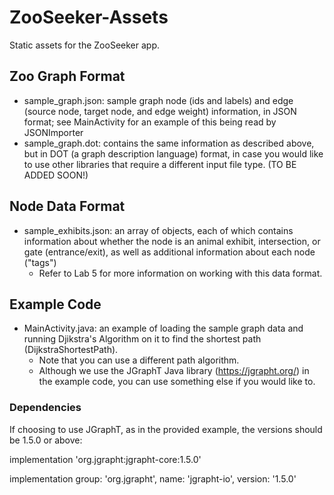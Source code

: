 # ZooSeeker-Assets
Static assets for the ZooSeeker app. 

## Zoo Graph Format

* sample_graph.json: sample graph node (ids and labels) and edge (source node, target node, and edge weight) information, in JSON format; see MainActivity for an example of this being read by JSONImporter
* sample_graph.dot: contains the same information as described above, but in DOT (a graph description language) format, in case you would like to use other libraries that require a different input file type. (TO BE ADDED SOON!)

## Node Data Format

* sample_exhibits.json: an array of objects, each of which contains information about whether the node is an animal exhibit, intersection, or gate (entrance/exit), as well as additional information about each node ("tags")
  * Refer to Lab 5 for more information on working with this data format.

## Example Code
* MainActivity.java: an example of loading the sample graph data and running Djikstra's Algorithm on it to find the shortest path (DijkstraShortestPath).
  * Note that you can use a different path algorithm. 
  * Although we use the JGraphT Java library (https://jgrapht.org/) in the example code, you can use something else if you would like to.

### Dependencies
If choosing to use JGraphT, as in the provided example, the versions should be 1.5.0 or above:

implementation 'org.jgrapht:jgrapht-core:1.5.0'

implementation group: 'org.jgrapht', name: 'jgrapht-io', version: '1.5.0'
